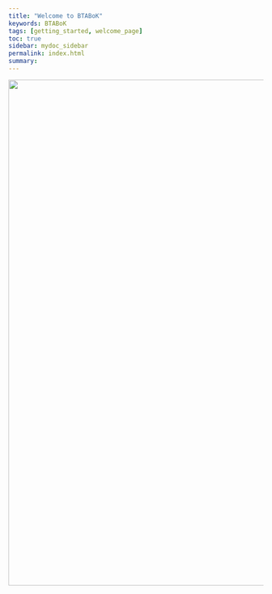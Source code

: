 ```yaml
---
title: "Welcome to BTABoK"
keywords: BTABoK
tags: [getting_started, welcome_page]
toc: true
sidebar: mydoc_sidebar
permalink: index.html
summary: 
---
```



<html>
<head>
    <script src="js/imageMapResizer.js"></script> 
</head>

<body>
    <map name="image_map">
        <area shape="rect" href="/digital-outcome-model/ecosystem/" coords="70,288,159,383" alt="Ecosystem">
        <area shape="rect" href="/engagement/" coords="155,197,242,266" alt="Engagement">
        <area shape="rect" href="/digital-outcome-model/journey/" coords="261,123,326,198" alt="Journey">
        <area shape="rect" href="/operating-model/innovation/" coords="468,76,545,111" alt="Innovate">
        <area shape="rect" href="/digital-outcome-model/strategy/" coords="651,89,707,155" alt="Strategy">
        <area shape="rect" href="/digital-outcome-model/agility/" coords="745,150,804,215" alt="Agility">
        <area shape="rect" href="/business-models/" coords="836,248,903,338" alt="Business Model">
        <area shape="rect" href="/digital-outcome-model/business-capabilities/" coords="869,362,951,439" alt="Business Capabilities">
        <area shape="rect" href="/transform/" coords="879,482,962,517" alt="Transform">
        <area shape="rect" href="/digital-outcome-model/culture/" coords="849,630,914,698" alt="Culture">
        <area shape="rect" href="/digital-outcome-model/mindset/" coords="765,755,830,824" alt="Mindset">
        <area shape="rect" href="/digital-outcome-model/collaboration/" coords="590,851,689,916" alt="Collaboration">
        <area shape="rect" href="/utilization/" coords="461,903,545,933" alt="Utilize">
        <area shape="rect" href="/digital-outcome-model/automation/" coords="308,838,392,910" alt="Automation">
        <area shape="rect" href="/safety-liability/" coords="205,773,266,860" alt="Safety & Liability">
        <area shape="rect" href="/digital-outcome-model/velocity/" coords="128,704,189,767" alt="Velocity">
        <area shape="rect" href="/digital-outcome-model/simplicity/" coords="82,599,159,667" alt="Simplicity">
        <area shape="rect" href="/measures/" coords="51,480,135,513" alt="Measure">
        <area shape="rect" href="/services/" coords="580,179,639,241" alt="Services">
        <area shape="rect" href="/assignment/" coords="652,213,718,261" alt="Assignment">
        <area shape="rect" href="/architecture-lifecycle/" coords="708,271,767,336" alt="Architecture Lifecycle">
        <area shape="rect" href="/operating-model/decisions/" coords="757,346,815,393" alt="Decisions">
        <area shape="rect" href="btabok_3/operating-model/design/" coords="779,406,829,473" alt="Design">
        <area shape="rect" href="/architecture-pattern-repository/" coords="775,493,833,557" alt="Patterns">
        <area shape="rect" href="/stakeholders/" coords="747,585,831,648" alt="Stakeholders">
        <area shape="rect" href="/operating-model/requirements/" coords="683,671,766,731" alt="Requirements">
        <area shape="rect" href="/views-and-viewpoints/" coords="623,739,671,802" alt="Views">
        <area shape="rect" href="/value-model/quality-attributes/" coords="522,764,585,842" alt="Quality Attributes">
        <area shape="rect" href="/operating-model/deliverables/" coords="420,776,484,832" alt="Deliverables">
        <area shape="rect" href="/legacy-modernization/" coords="332,732,395,800" alt="Legacy Modernization">
        <area shape="rect" href="/repository/" coords="253,687,312,740" alt="Repository">
        <area shape="rect" href="/operating-model/tools/" coords="197,613,256,680" alt="Tools">
        <area shape="rect" href="/quality-assurance/" coords="173,526,234,590" alt="Quality Assurance">
        <area shape="rect" href="/operating-model/governance/" coords="173,421,242,477" alt="Governance">
        <area shape="rect" href="/operating-model/products/" coords="201,320,252,388" alt="Product & Project">
        <area shape="rect" href="/operating-model/roadmap/" coords="254,256,301,302" alt="Roadmaps">
        <area shape="rect" href="/btabok_3/experiments/" coords="327,199,391,253" alt="Experiments">
        <area shape="rect" href="/digital-outcome-model/objectives/" coords="588,292,640,345" alt="Objectives">
        <area shape="rect" href="/btabok_3/technical-debt/" coords="651,364,718,440" alt="Technical Debt">
        <area shape="rect" href="/btabok_3/investment-planning/" coords="674,456,733,530" alt="Investment Planning">
        <area shape="rect" href="/btabok_3/scope-and-context/" coords="668,558,714,614" alt="Scope and Context">
        <area shape="rect" href="/btabok_3/structural-complexity/" coords="612,631,660,685" alt="Structural Complexity">
        <area shape="rect" href="/value-model/coverage/" coords="535,679,573,724" alt="Coverage">
        <area shape="rect" href="/principles/" coords="438,679,480,729" alt="Principles">
        <area shape="rect" href="/analysis/" coords="363,636,404,689" alt="Architecture Analysis">
        <area shape="rect" href="/value-model/value-streams/" coords="305,564,354,627" alt="Value Streams">
        <area shape="rect" href="/value-methods/" coords="310,385,347,438" alt="Value Methods">
        <area shape="rect" href="/risk-methods/" coords="353,314,390,368" alt="Risk Methods">
        <area shape="rect" href="/people-model/extended-team/" coords="591,428,636,480" alt="Extended Team">
        <area shape="rect" href="/people-model/organization/" coords="592,521,633,560" alt="Organization">
        <area shape="rect" href="/people-model/roles/" coords="535,595,571,629" alt="Roles">
        <area shape="rect" href="/people-model/competency/" coords="438,584,481,632" alt="Competency">
        <area shape="rect" href="/people-model/job-description/" coords="372,501,417,549" alt="Job Description">
        <area shape="rect" href="/people-model/community/" coords="379,419,419,457" alt="Community">
        <area shape="rect" href="/getting-started-with-the-btabok/" coords="996,96,1182,123" alt="Getting Started">
        <area shape="rect" href="/engagement-model-overview-3-0/" coords="987,168,1182,194" alt="Engagement Models">
        <a href="#competencymodel"><area shape="rect" href="/btabok_3/capability-taxonomy-and-descriptions-3-0/" coords="991,208,1184,233" alt="Competency Model"></a>
        <area shape="rect" href="/maturity-model/" coords="1003,243,1186,266" alt="Maturity Model">
        <area shape="rect" href="/trends-and-techniques/" coords="1009,284,1183,306" alt="Topic Areas">
        <area shape="rect" href="/structured-canvases/" coords="991,318,1184,344" alt="Structured Canvases">
        <area shape="rect" href="/itabok-ethics-and-principles/" coords="998,354,1184,379" alt="Ethical Practice">
        <area shape="rect" href="/glossary/" coords="1001,397,1184,416" alt="Dictionary">
        <area shape="rect" href="/contributors/" coords="1003,431,1187,455" alt="Contributors">
        <area shape="rect" href="#" coords="1001,134,1187,164" alt="Manifesto">
        <area shape="rect" href="#" coords="284,467,337,543" alt="Benefits Realization">
        <area shape="rect" href="/btabok_3/architecture-practice/" coords="455,448,561,561" alt="Architecture Practice">
    </map>
    <img src="https://btabok.iasaglobal.org/wp-content/uploads/2022/04/Enterprise-3.0-BTABoK04-10.png" alt="" usemap="#image_map" width="1200" height="1000">
</body>    
</html>

